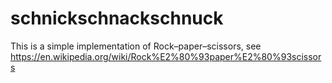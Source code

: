 # schnickschnackschnuck

This is a simple implementation of Rock–paper–scissors, see https://en.wikipedia.org/wiki/Rock%E2%80%93paper%E2%80%93scissors
